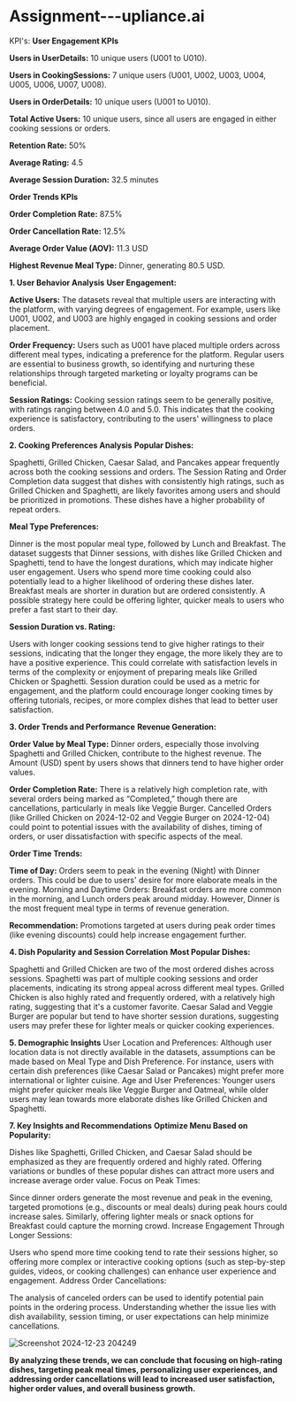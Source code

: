 # Assignment---upliance.ai

KPI's: 
**User Engagement KPIs**

**Users in UserDetails:** 10 unique users (U001 to U010).

**Users in CookingSessions:** 7 unique users (U001, U002, U003, U004, U005, U006, U007, U008).

**Users in OrderDetails:** 10 unique users (U001 to U010).

**Total Active Users:** 10 unique users, since all users are engaged in either cooking sessions or orders.

**Retention Rate:** 50%

**Average Rating:** 4.5

**Average Session Duration:** 32.5 minutes

**Order Trends KPIs**

**Order Completion Rate:** 87.5%

**Order Cancellation Rate:** 12.5%

**Average Order Value (AOV):** 11.3 USD

**Highest Revenue Meal Type:** Dinner, generating 80.5 USD.


**1. User Behavior Analysis**
**User Engagement:**

**Active Users:** The datasets reveal that multiple users are interacting with the platform, with varying degrees of engagement. For example, users like U001, U002, and U003 are highly engaged in cooking sessions and order placement.

**Order Frequency:** Users such as U001 have placed multiple orders across different meal types, indicating a preference for the platform. Regular users are essential to business growth, so identifying and nurturing these relationships through targeted marketing or loyalty programs can be beneficial.

**Session Ratings:** Cooking session ratings seem to be generally positive, with ratings ranging between 4.0 and 5.0. This indicates that the cooking experience is satisfactory, contributing to the users' willingness to place orders.

**2. Cooking Preferences Analysis**
**Popular Dishes:** 

Spaghetti, Grilled Chicken, Caesar Salad, and Pancakes appear frequently across both the cooking sessions and orders.
The Session Rating and Order Completion data suggest that dishes with consistently high ratings, such as Grilled Chicken and Spaghetti, are likely favorites among users and should be prioritized in promotions. These dishes have a higher probability of repeat orders.

**Meal Type Preferences:**

Dinner is the most popular meal type, followed by Lunch and Breakfast.
The dataset suggests that Dinner sessions, with dishes like Grilled Chicken and Spaghetti, tend to have the longest durations, which may indicate higher user engagement. Users who spend more time cooking could also potentially lead to a higher likelihood of ordering these dishes later.
Breakfast meals are shorter in duration but are ordered consistently. A possible strategy here could be offering lighter, quicker meals to users who prefer a fast start to their day.

**Session Duration vs. Rating:**

Users with longer cooking sessions tend to give higher ratings to their sessions, indicating that the longer they engage, the more likely they are to have a positive experience. This could correlate with satisfaction levels in terms of the complexity or enjoyment of preparing meals like Grilled Chicken or Spaghetti.
Session duration could be used as a metric for engagement, and the platform could encourage longer cooking times by offering tutorials, recipes, or more complex dishes that lead to better user satisfaction.

**3. Order Trends and Performance**
**Revenue Generation:**

**Order Value by Meal Type:** Dinner orders, especially those involving Spaghetti and Grilled Chicken, contribute to the highest revenue. The Amount (USD) spent by users shows that dinners tend to have higher order values.

**Order Completion Rate:**
There is a relatively high completion rate, with several orders being marked as “Completed,” though there are cancellations, particularly in meals like Veggie Burger.
Cancelled Orders (like Grilled Chicken on 2024-12-02 and Veggie Burger on 2024-12-04) could point to potential issues with the availability of dishes, timing of orders, or user dissatisfaction with specific aspects of the meal.

**Order Time Trends:**

**Time of Day:** Orders seem to peak in the evening (Night) with Dinner orders. This could be due to users' desire for more elaborate meals in the evening.
Morning and Daytime Orders: Breakfast orders are more common in the morning, and Lunch orders peak around midday. However, Dinner is the most frequent meal type in terms of revenue generation.

**Recommendation:** Promotions targeted at users during peak order times (like evening discounts) could help increase engagement further.

**4. Dish Popularity and Session Correlation**
**Most Popular Dishes:**

Spaghetti and Grilled Chicken are two of the most ordered dishes across sessions. Spaghetti was part of multiple cooking sessions and order placements, indicating its strong appeal across different meal types.
Grilled Chicken is also highly rated and frequently ordered, with a relatively high rating, suggesting that it's a customer favorite.
Caesar Salad and Veggie Burger are popular but tend to have shorter session durations, suggesting users may prefer these for lighter meals or quicker cooking experiences.

**5. Demographic Insights**
User Location and Preferences: Although user location data is not directly available in the datasets, assumptions can be made based on Meal Type and Dish Preference. For instance, users with certain dish preferences (like Caesar Salad or Pancakes) might prefer more international or lighter cuisine.
Age and User Preferences: Younger users might prefer quicker meals like Veggie Burger and Oatmeal, while older users may lean towards more elaborate dishes like Grilled Chicken and Spaghetti.

**7. Key Insights and Recommendations**
**Optimize Menu Based on Popularity:**

Dishes like Spaghetti, Grilled Chicken, and Caesar Salad should be emphasized as they are frequently ordered and highly rated. Offering variations or bundles of these popular dishes can attract more users and increase average order value.
Focus on Peak Times:

Since dinner orders generate the most revenue and peak in the evening, targeted promotions (e.g., discounts or meal deals) during peak hours could increase sales. Similarly, offering lighter meals or snack options for Breakfast could capture the morning crowd.
Increase Engagement Through Longer Sessions:

Users who spend more time cooking tend to rate their sessions higher, so offering more complex or interactive cooking options (such as step-by-step guides, videos, or cooking challenges) can enhance user experience and engagement.
Address Order Cancellations:

The analysis of canceled orders can be used to identify potential pain points in the ordering process. Understanding whether the issue lies with dish availability, session timing, or user expectations can help minimize cancellations.


![Screenshot 2024-12-23 204249](https://github.com/user-attachments/assets/c2d99761-916c-49a9-954d-0f0205f86086)

**By analyzing these trends, we can conclude that focusing on high-rating dishes, targeting peak meal times, personalizing user experiences, and addressing order cancellations will lead to increased user satisfaction, higher order values, and overall business growth.**

